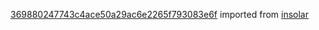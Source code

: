 [369880247743c4ace50a29ac6e2265f793083e6f](https://github.com/insolar/insolar/commit/369880247743c4ace50a29ac6e2265f793083e6f) imported from [insolar](https://github.com/insolar/insolar)
